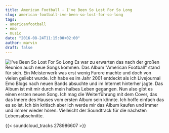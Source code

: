 ```yaml
---
title: American Football - I've Been So Lost For So Long
slug: american-football-ive-been-so-lost-for-so-long
tags:
- americanfootball
- emo
- music
date: "2016-08-24T11:15:00+02:00"
author: marvin
draft: false
---
```

![I've Been So Lost For So Long](/images/american_football-ive_been_so_lost_for_so_long.jpg)
Es war zu erwarten das nach der großen Reunion auch neue Songs kommen. Das Album "American Football" stand für sich. Ein Meisterwerk was erst wenig Furore machte und doch von vielen geliebt wurde. Ich habe es im Jahr 2001 entdeckt als ich Livejournal Emo Blogs nach neuen Bands absuchte und im Internet hinterher jagte. Das Album ist mit mir durch mein halbes Leben gegangen. Nun also gibt es einen ersten neuen Song. Ich mag die Weiterführung mit dem Cover, das das Innere des Hauses vom ersten Album sein könnte. Ich hoffe einfach das es so ist. Ich bin kritisch aber ich werde mir das Album kaufen und immer und immer wieder hören. Vielleicht der Soundtrack für die nächsten Lebensabschnitte.

{{< soundcloud_tracks 278986607 >}}